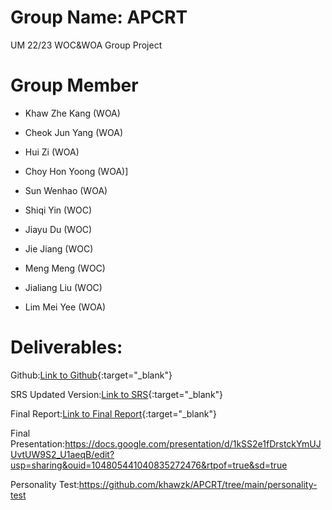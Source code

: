 # Group Name: APCRT
UM 22/23 WOC&amp;WOA Group Project
# Group Member 
- Khaw Zhe Kang (WOA)

- Cheok Jun Yang (WOA)

- Hui Zi (WOA)

- Choy Hon Yoong (WOA)]

- Sun Wenhao (WOA)

- Shiqi Yin (WOC)

- Jiayu Du (WOC)

- Jie Jiang (WOC)

- Meng Meng (WOC)

- Jialiang Liu (WOC)

- Lim Mei Yee (WOA)


# Deliverables:
Github:[Link to Github](https://github.com/khawzk/APCRT){:target="_blank"}

SRS Updated Version:[Link to SRS](https://docs.google.com/document/d/1aeNZ4wTOU638THBkRibN4lZSz_xdL-RwSOWbXxv-EOo/edit?usp=sharing){:target="_blank"}

Final Report:[Link to Final Report](https://docs.google.com/document/d/1X_rJUdVo2zp16W4-xh7Hi2c49kazBoBjqOIzAwe6stE/edit?usp=sharing){:target="_blank"}

Final Presentation:https://docs.google.com/presentation/d/1kSS2e1fDrstckYmUJUvtUW9S2_U1aeqB/edit?usp=sharing&ouid=104805441040835272476&rtpof=true&sd=true

Personality Test:https://github.com/khawzk/APCRT/tree/main/personality-test

